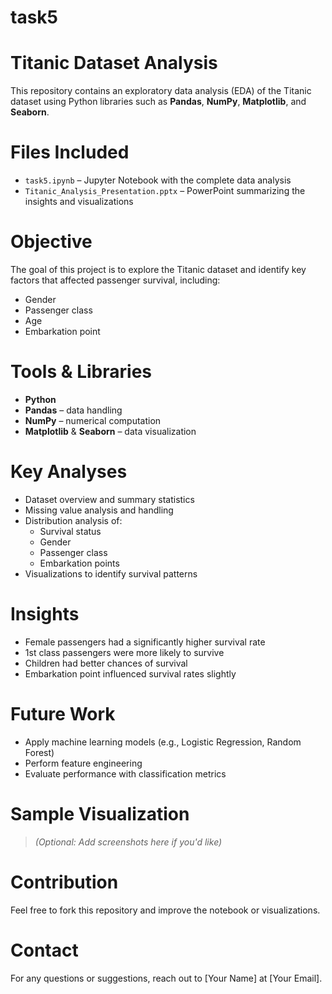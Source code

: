 # task5
#  Titanic Dataset Analysis

This repository contains an exploratory data analysis (EDA) of the Titanic dataset using Python libraries such as **Pandas**, **NumPy**, **Matplotlib**, and **Seaborn**.

# Files Included

- `task5.ipynb` – Jupyter Notebook with the complete data analysis
- `Titanic_Analysis_Presentation.pptx` – PowerPoint summarizing the insights and visualizations

# Objective

The goal of this project is to explore the Titanic dataset and identify key factors that affected passenger survival, including:

- Gender
- Passenger class
- Age
- Embarkation point

# Tools & Libraries

- **Python**
- **Pandas** – data handling
- **NumPy** – numerical computation
- **Matplotlib** & **Seaborn** – data visualization

# Key Analyses

- Dataset overview and summary statistics
- Missing value analysis and handling
- Distribution analysis of:
  - Survival status
  - Gender
  - Passenger class
  - Embarkation points
- Visualizations to identify survival patterns

# Insights

- Female passengers had a significantly higher survival rate
- 1st class passengers were more likely to survive
- Children had better chances of survival
- Embarkation point influenced survival rates slightly

# Future Work

- Apply machine learning models (e.g., Logistic Regression, Random Forest)
- Perform feature engineering
- Evaluate performance with classification metrics

# Sample Visualization

> *(Optional: Add screenshots here if you'd like)*

# Contribution

Feel free to fork this repository and improve the notebook or visualizations.

# Contact

For any questions or suggestions, reach out to [Your Name] at [Your Email].

